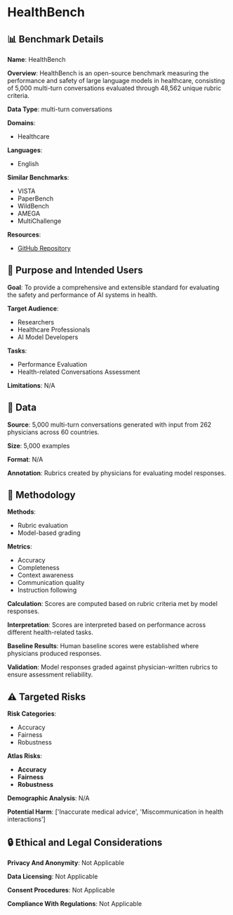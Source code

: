 # HealthBench

## 📊 Benchmark Details

**Name**: HealthBench

**Overview**: HealthBench is an open-source benchmark measuring the performance and safety of large language models in healthcare, consisting of 5,000 multi-turn conversations evaluated through 48,562 unique rubric criteria.

**Data Type**: multi-turn conversations

**Domains**:
- Healthcare

**Languages**:
- English

**Similar Benchmarks**:
- VISTA
- PaperBench
- WildBench
- AMEGA
- MultiChallenge

**Resources**:
- [GitHub Repository](https://github.com/openai/simple-evals)

## 🎯 Purpose and Intended Users

**Goal**: To provide a comprehensive and extensible standard for evaluating the safety and performance of AI systems in health.

**Target Audience**:
- Researchers
- Healthcare Professionals
- AI Model Developers

**Tasks**:
- Performance Evaluation
- Health-related Conversations Assessment

**Limitations**: N/A

## 💾 Data

**Source**: 5,000 multi-turn conversations generated with input from 262 physicians across 60 countries.

**Size**: 5,000 examples

**Format**: N/A

**Annotation**: Rubrics created by physicians for evaluating model responses.

## 🔬 Methodology

**Methods**:
- Rubric evaluation
- Model-based grading

**Metrics**:
- Accuracy
- Completeness
- Context awareness
- Communication quality
- Instruction following

**Calculation**: Scores are computed based on rubric criteria met by model responses.

**Interpretation**: Scores are interpreted based on performance across different health-related tasks.

**Baseline Results**: Human baseline scores were established where physicians produced responses.

**Validation**: Model responses graded against physician-written rubrics to ensure assessment reliability.

## ⚠️ Targeted Risks

**Risk Categories**:
- Accuracy
- Fairness
- Robustness

**Atlas Risks**:
- **Accuracy**
- **Fairness**
- **Robustness**

**Demographic Analysis**: N/A

**Potential Harm**: ['Inaccurate medical advice', 'Miscommunication in health interactions']

## 🔒 Ethical and Legal Considerations

**Privacy And Anonymity**: Not Applicable

**Data Licensing**: Not Applicable

**Consent Procedures**: Not Applicable

**Compliance With Regulations**: Not Applicable
